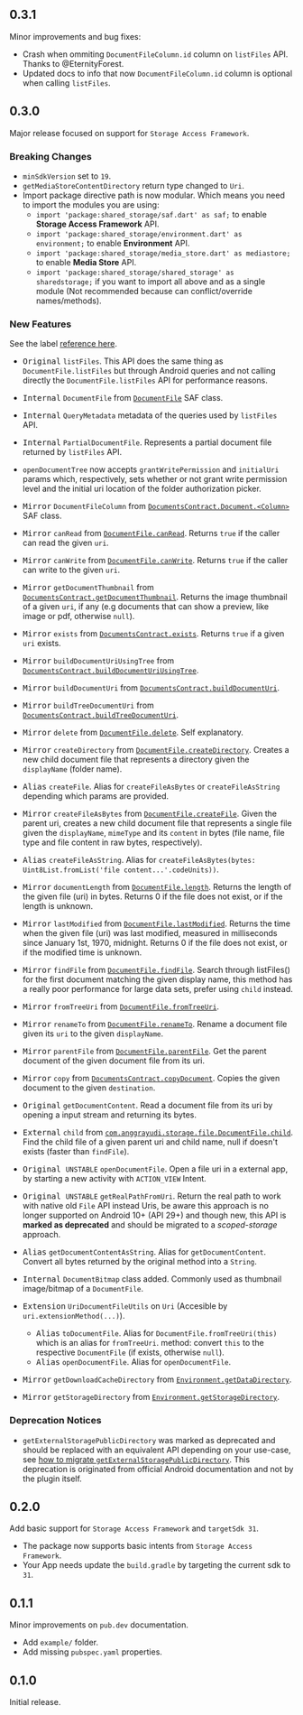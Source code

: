 ## 0.3.1

Minor improvements and bug fixes:

- Crash when ommiting `DocumentFileColumn.id` column on `listFiles` API. Thanks to @EternityForest.
- Updated docs to info that now `DocumentFileColumn.id` column is optional when calling `listFiles`.

## 0.3.0

Major release focused on support for `Storage Access Framework`.

### Breaking Changes

- `minSdkVersion` set to `19`.
- `getMediaStoreContentDirectory` return type changed to `Uri`.
- Import package directive path is now modular. Which means you need to import the modules you are using:
  - `import 'package:shared_storage/saf.dart' as saf;` to enable **Storage Access Framework** API.
  - `import 'package:shared_storage/environment.dart' as environment;` to enable **Environment** API.
  - `import 'package:shared_storage/media_store.dart' as mediastore;` to enable **Media Store** API.
  - `import 'package:shared_storage/shared_storage' as sharedstorage;` if you want to import all above and as a single module (Not recommended because can conflict/override names/methods).

### New Features

See the label [reference here](/docs/Usage/API%20Labeling.md).

- <samp>Original</samp> `listFiles`. This API does the same thing as `DocumentFile.listFiles` but through Android queries and not calling directly the `DocumentFile.listFiles` API for performance reasons.

- <samp>Internal</samp> `DocumentFile` from [`DocumentFile`](https://developer.android.com/reference/androidx/documentfile/provider/DocumentFile) SAF class.

- <samp>Internal</samp> `QueryMetadata` metadata of the queries used by `listFiles` API.

- <samp>Internal</samp> `PartialDocumentFile`. Represents a partial document file returned by `listFiles` API.

- `openDocumentTree` now accepts `grantWritePermission` and `initialUri` params which, respectively, sets whether or not grant write permission level and the initial uri location of the folder authorization picker.

- <samp>Mirror</samp> `DocumentFileColumn` from [`DocumentsContract.Document.<Column>`](https://developer.android.com/reference/android/provider/DocumentsContract.Document) SAF class.

- <samp>Mirror</samp> `canRead` from [`DocumentFile.canRead`](<https://developer.android.com/reference/androidx/documentfile/provider/DocumentFile#canRead()>). Returns `true` if the caller can read the given `uri`.

- <samp>Mirror</samp> `canWrite` from [`DocumentFile.canWrite`](<https://developer.android.com/reference/androidx/documentfile/provider/DocumentFile#canWrite()>). Returns `true` if the caller can write to the given `uri`.

- <samp>Mirror</samp> `getDocumentThumbnail` from [`DocumentsContract.getDocumentThumbnail`](<https://developer.android.com/reference/android/provider/DocumentsContract#getDocumentThumbnail(android.content.ContentResolver,%20android.net.Uri,%20android.graphics.Point,%20android.os.CancellationSignal)>). Returns the image thumbnail of a given `uri`, if any (e.g documents that can show a preview, like image or pdf, otherwise `null`).

- <samp>Mirror</samp> `exists` from [`DocumentsContract.exists`](<https://developer.android.com/reference/androidx/documentfile/provider/DocumentFile#exists()>). Returns `true` if a given `uri` exists.

- <samp>Mirror</samp> `buildDocumentUriUsingTree` from [`DocumentsContract.buildDocumentUriUsingTree`](<https://developer.android.com/reference/android/provider/DocumentsContract#buildDocumentUriUsingTree(android.net.Uri,%20java.lang.String)>).

- <samp>Mirror</samp> `buildDocumentUri` from [`DocumentsContract.buildDocumentUri`](<https://developer.android.com/reference/android/provider/DocumentsContract#buildDocumentUri(java.lang.String,%20java.lang.String)>).

- <samp>Mirror</samp> `buildTreeDocumentUri` from [`DocumentsContract.buildTreeDocumentUri`](<https://developer.android.com/reference/android/provider/DocumentsContract#buildTreeDocumentUri(java.lang.String,%20java.lang.String)>).

- <samp>Mirror</samp> `delete` from [`DocumentFile.delete`](<https://developer.android.com/reference/androidx/documentfile/provider/DocumentFile#delete()>). Self explanatory.

- <samp>Mirror</samp> `createDirectory` from [`DocumentFile.createDirectory`](<https://developer.android.com/reference/androidx/documentfile/provider/DocumentFile#createDirectory(java.lang.String)>). Creates a new child document file that represents a directory given the `displayName` (folder name).

- <samp>Alias</samp> `createFile`. Alias for `createFileAsBytes` or `createFileAsString` depending which params are provided.

- <samp>Mirror</samp> `createFileAsBytes` from [`DocumentFile.createFile`](<https://developer.android.com/reference/androidx/documentfile/provider/DocumentFile#createFile(java.lang.String,%20java.lang.String)>). Given the parent uri, creates a new child document file that represents a single file given the `displayName`, `mimeType` and its `content` in bytes (file name, file type and file content in raw bytes, respectively).

- <samp>Alias</samp> `createFileAsString`. Alias for `createFileAsBytes(bytes: Uint8List.fromList('file content...'.codeUnits))`.

- <samp>Mirror</samp> `documentLength` from [`DocumentFile.length`](<https://developer.android.com/reference/androidx/documentfile/provider/DocumentFile#length()>). Returns the length of the given file (uri) in bytes. Returns 0 if the file does not exist, or if the length is unknown.

- <samp>Mirror</samp> `lastModified` from [`DocumentFile.lastModified`](<https://developer.android.com/reference/androidx/documentfile/provider/DocumentFile#lastModified()>). Returns the time when the given file (uri) was last modified, measured in milliseconds since January 1st, 1970, midnight. Returns 0 if the file does not exist, or if the modified time is unknown.

- <samp>Mirror</samp> `findFile` from [`DocumentFile.findFile`](<https://developer.android.com/reference/androidx/documentfile/provider/DocumentFile#findFile(java.lang.String)>). Search through listFiles() for the first document matching the given display name, this method has a really poor performance for large data sets, prefer using `child` instead.

- <samp>Mirror</samp> `fromTreeUri` from [`DocumentFile.fromTreeUri`](<https://developer.android.com/reference/androidx/documentfile/provider/DocumentFile#fromTreeUri(android.content.Context,%20android.net.Uri)>).

- <samp>Mirror</samp> `renameTo` from [`DocumentFile.renameTo`](<https://developer.android.com/reference/androidx/documentfile/provider/DocumentFile#renameTo(java.lang.String)>). Rename a document file given its `uri` to the given `displayName`.

- <samp>Mirror</samp> `parentFile` from [`DocumentFile.parentFile`](<https://developer.android.com/reference/androidx/documentfile/provider/DocumentFile#getParentFile()>). Get the parent document of the given document file from its uri.

- <samp>Mirror</samp> `copy` from [`DocumentsContract.copyDocument`](<https://developer.android.com/reference/android/provider/DocumentsContract#copyDocument(android.content.ContentResolver,%20android.net.Uri,%20android.net.Uri)>). Copies the given document to the given `destination`.

- <samp>Original</samp> `getDocumentContent`. Read a document file from its uri by opening a input stream and returning its bytes.

- <samp>External</samp> `child` from [`com.anggrayudi.storage.file.DocumentFile.child`](https://github.com/anggrayudi/SimpleStorage/blob/551fae55641dc58a9d3d99cb58fdf51c3d312b2d/storage/src/main/java/com/anggrayudi/storage/file/DocumentFileExt.kt#L270). Find the child file of a given parent uri and child name, null if doesn't exists (faster than `findFile`).

- <samp>Original `UNSTABLE`</samp> `openDocumentFile`. Open a file uri in a external app, by starting a new activity with `ACTION_VIEW` Intent.

- <samp>Original `UNSTABLE`</samp> `getRealPathFromUri`. Return the real path to work with native old `File` API instead Uris, be aware this approach is no longer supported on Android 10+ (API 29+) and though new, this API is **marked as deprecated** and should be migrated to a _scoped-storage_ approach.

- <samp>Alias</samp> `getDocumentContentAsString`. Alias for `getDocumentContent`. Convert all bytes returned by the original method into a `String`.

- <samp>Internal</samp> `DocumentBitmap` class added. Commonly used as thumbnail image/bitmap of a `DocumentFile`.

- <samp>Extension</samp> `UriDocumentFileUtils` on `Uri` (Accesible by `uri.extensionMethod(...)`).

  - <samp>Alias</samp> `toDocumentFile`. Alias for `DocumentFile.fromTreeUri(this)` which is an alias for `fromTreeUri`. method: convert `this` to the respective `DocumentFile` (if exists, otherwise `null`).
  - <samp>Alias</samp> `openDocumentFile`. Alias for `openDocumentFile`.

- <samp>Mirror</samp> `getDownloadCacheDirectory` from [`Environment.getDataDirectory`](https://developer.android.com/reference/android/os/Environment#getDownloadCacheDirectory%28%29).

- <samp>Mirror</samp> `getStorageDirectory` from [`Environment.getStorageDirectory`](https://developer.android.com/reference/android/os/Environment#getStorageDirectory%28%29).

### Deprecation Notices

- `getExternalStoragePublicDirectory` was marked as deprecated and should be replaced with an equivalent API depending on your use-case, see [how to migrate `getExternalStoragePublicDirectory`](https://stackoverflow.com/questions/56468539/getexternalstoragepublicdirectory-deprecated-in-android-q). This deprecation is originated from official Android documentation and not by the plugin itself.

## 0.2.0

Add basic support for `Storage Access Framework` and `targetSdk 31`.

- The package now supports basic intents from `Storage Access Framework`.
- Your App needs update the `build.gradle` by targeting the current sdk to `31`.

## 0.1.1

Minor improvements on `pub.dev` documentation.

- Add `example/` folder.
- Add missing `pubspec.yaml` properties.

## 0.1.0

Initial release.

